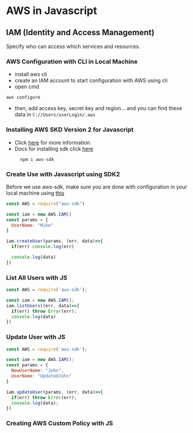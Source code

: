 # AWS in Javascript

## IAM (Identity and Access Management)
Specify who can access which services and resources.

### AWS Configuration with CLI in Local Machine 
- install aws cli
- create an IAM account to start configuration with AWS using cli
- open cmd
```
aws configure
```
- then, add access key, secret key and region... and you can find these data in `C://Users/userLogin/.aws`

### Installing AWS SKD Version 2 for Javascript
- Click [here](https://docs.aws.amazon.com/sdk-for-javascript/v2/developer-guide/welcome.html) for more information.
- Docs for installing sdk click [here](https://docs.aws.amazon.com/sdk-for-javascript/v2/developer-guide/installing-jssdk.html)
  ```
    npm i aws-sdk
  ```

### Create Use with Javascript using SDK2
Before we use aws-sdk, make sure you are done with configuration in your local machine using [this](###aws-configuration-with-cli-in-local-machine)
```javascript
const AWS = require("aws-sdk")

const iam = new AWS.IAM()
const params = {
  UserName: "Mike"
}

iam.createUser(params, (err, data)=>{
  if(err) console.log(err)

  console.log(data)
})
```


### List All Users with JS
```javascript
const AWS = require('aws-sdk');

const iam = new AWS.IAM();
iam.listUsers((err, data)=>{
  if(err) throw Error(err);
  console.log(data)
})
```


### Update User with JS
```javascript
const AWS = require('aws-sdk');

const iam = new AWS.IAM();
const params = {
  NewUserName: "John",
  UserName: "UpdatedJohn"
}

iam.updateUser(params, (err, data)=>{
  if(err) throw Error(err);
  console.log(data);
})
```

### Creating AWS Custom Policy with JS
